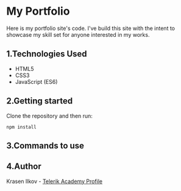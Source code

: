 # My Portfolio

Here is my portfolio site's code. I've build this site with the intent to showcase my skill set for anyone interested in my works.

## 1.Technologies Used
- HTML5
- CSS3
- JavaScript (ES6)

## 2.Getting started
Clone the repository and then run:
```
npm install
```


## 3.Commands to use

## 4.Author
 Krasen Ilkov - [Telerik Academy Profile](http://telerikacademy.com/Users/KraitynDeWas)